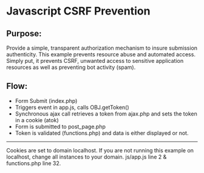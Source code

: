 # Javascript CSRF Prevention #

Purpose:
------------
Provide a simple, transparent authorization mechanism to insure submission authenticity. This example prevents resource abuse and automated access. Simply put, it prevents CSRF, unwanted access to sensitive application resources as well as preventing bot activity (spam).


Flow:
------------
*  Form Submit (index.php)
*  Triggers event in app.js, calls OBJ.getToken()
*  Synchronous ajax call retrieves a token from ajax.php and sets the token in a cookie (atok)
*  Form is submitted to post_page.php
*  Token is validated (functions.php) and data is either displayed or not.

------------
Cookies are set to domain localhost. If you are not running this example on localhost, change all instances to your domain. js/app.js line 2 & functions.php line 32.
